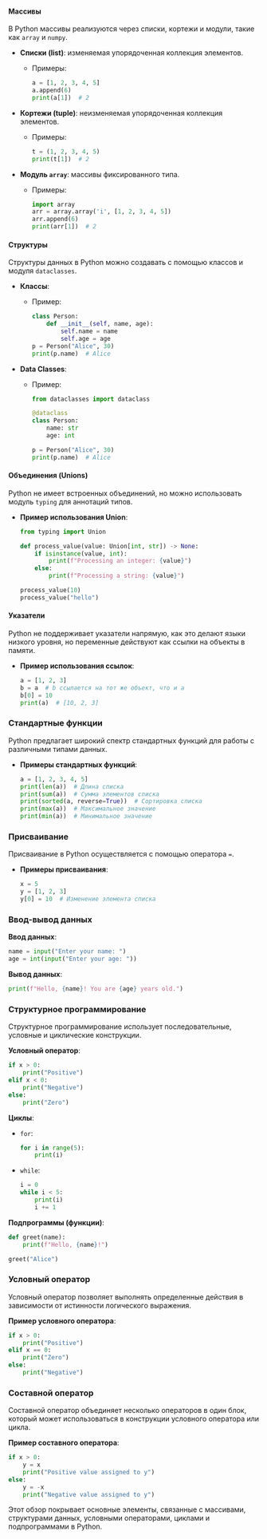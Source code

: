 #### Массивы

В Python массивы реализуются через списки, кортежи и модули, такие как `array` и `numpy`.

- **Списки (list)**: изменяемая упорядоченная коллекция элементов.
  - Примеры:
    ```python
    a = [1, 2, 3, 4, 5]
    a.append(6)
    print(a[1])  # 2
    ```

- **Кортежи (tuple)**: неизменяемая упорядоченная коллекция элементов.
  - Примеры:
    ```python
    t = (1, 2, 3, 4, 5)
    print(t[1])  # 2
    ```

- **Модуль `array`**: массивы фиксированного типа.
  - Примеры:
    ```python
    import array
    arr = array.array('i', [1, 2, 3, 4, 5])
    arr.append(6)
    print(arr[1])  # 2
    ```

#### Структуры

Структуры данных в Python можно создавать с помощью классов и модуля `dataclasses`.

- **Классы**:
  - Пример:
    ```python
    class Person:
        def __init__(self, name, age):
            self.name = name
            self.age = age
    p = Person("Alice", 30)
    print(p.name)  # Alice
    ```

- **Data Classes**:
  - Пример:
    ```python
    from dataclasses import dataclass

    @dataclass
    class Person:
        name: str
        age: int

    p = Person("Alice", 30)
    print(p.name)  # Alice
    ```

#### Объединения (Unions)

Python не имеет встроенных объединений, но можно использовать модуль `typing` для аннотаций типов.

- **Пример использования Union**:
  ```python
  from typing import Union

  def process_value(value: Union[int, str]) -> None:
      if isinstance(value, int):
          print(f"Processing an integer: {value}")
      else:
          print(f"Processing a string: {value}")

  process_value(10)
  process_value("hello")
  ```

#### Указатели

Python не поддерживает указатели напрямую, как это делают языки низкого уровня, но переменные действуют как ссылки на объекты в памяти.

- **Пример использования ссылок**:
  ```python
  a = [1, 2, 3]
  b = a  # b ссылается на тот же объект, что и a
  b[0] = 10
  print(a)  # [10, 2, 3]
  ```

### Стандартные функции

Python предлагает широкий спектр стандартных функций для работы с различными типами данных.

- **Примеры стандартных функций**:
  ```python
  a = [1, 2, 3, 4, 5]
  print(len(a))  # Длина списка
  print(sum(a))  # Сумма элементов списка
  print(sorted(a, reverse=True))  # Сортировка списка
  print(max(a))  # Максимальное значение
  print(min(a))  # Минимальное значение
  ```

### Присваивание

Присваивание в Python осуществляется с помощью оператора `=`.

- **Примеры присваивания**:
  ```python
  x = 5
  y = [1, 2, 3]
  y[0] = 10  # Изменение элемента списка
  ```

### Ввод-вывод данных

**Ввод данных**:
  ```python
  name = input("Enter your name: ")
  age = int(input("Enter your age: "))
  ```

**Вывод данных**:
  ```python
  print(f"Hello, {name}! You are {age} years old.")
  ```

### Структурное программирование

Структурное программирование использует последовательные, условные и циклические конструкции.

**Условный оператор**:
  ```python
  if x > 0:
      print("Positive")
  elif x < 0:
      print("Negative")
  else:
      print("Zero")
  ```

**Циклы**:
  - `for`:
    ```python
    for i in range(5):
        print(i)
    ```
  - `while`:
    ```python
    i = 0
    while i < 5:
        print(i)
        i += 1
    ```

**Подпрограммы (функции)**:
  ```python
  def greet(name):
      print(f"Hello, {name}!")

  greet("Alice")
  ```

### Условный оператор

Условный оператор позволяет выполнять определенные действия в зависимости от истинности логического выражения.

**Пример условного оператора**:
  ```python
  if x > 0:
      print("Positive")
  elif x == 0:
      print("Zero")
  else:
      print("Negative")
  ```

### Составной оператор

Составной оператор объединяет несколько операторов в один блок, который может использоваться в конструкции условного оператора или цикла.

**Пример составного оператора**:
  ```python
  if x > 0:
      y = x
      print("Positive value assigned to y")
  else:
      y = -x
      print("Negative value assigned to y")
  ```

Этот обзор покрывает основные элементы, связанные с массивами, структурами данных, условными операторами, циклами и подпрограммами в Python.